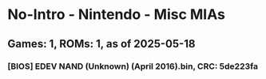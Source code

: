 # No-Intro - Nintendo - Misc MIAs
## Games: 1, ROMs: 1, as of 2025-05-18

### [BIOS] EDEV NAND (Unknown) (April 2016).bin, CRC: 5de223fa
